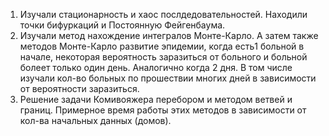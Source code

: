 1. Изучали стационарность и хаос послдедовательностей. Находили точки бифуркаций и Постоянную Фейгенбаума.
2. Изучали метод нахождение интегралов Монте-Карло. А затем также методов Монте-Карло развитие эпидемии, когда есть1 больной в начале, некоторая вероятность заразиться от больного и больной болеет только один день. Аналогично когда 2 дня. В том числе изучали кол-во больных по прошествии многих дней в зависимости от вероятности заразиться.
3. Решение задачи Комивояжера перебором и методом ветвей и границ. Примерное время работы этих методов в зависимости от кол-ва начальных данных (домов).